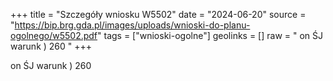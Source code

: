 +++
title = "Szczegóły wniosku W5502"
date = "2024-06-20"
source = "https://bip.brg.gda.pl/images/uploads/wnioski-do-planu-ogolnego/w5502.pdf"
tags = ["wnioski-ogolne"]
geolinks = []
raw = " on ŚJ warunk ) 260  "
+++

 on
ŚJ
warunk ) 260
 


